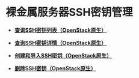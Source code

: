 # 裸金属服务器SSH密钥管理<a name="ZH-CN_TOPIC_0060384657"></a>

-   **[查询SSH密钥列表（OpenStack原生）](查询SSH密钥列表（OpenStack原生）.md)**  

-   **[查询SSH密钥详情（OpenStack原生）](查询SSH密钥详情（OpenStack原生）.md)**  

-   **[创建和导入SSH密钥（OpenStack原生）](创建和导入SSH密钥（OpenStack原生）.md)**  

-   **[删除SSH密钥（OpenStack原生）](删除SSH密钥（OpenStack原生）.md)**  


